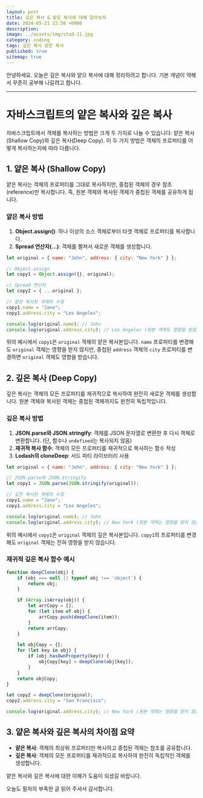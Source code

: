 ```yaml
---
layout: post
title: 깊은 복사 & 얕은 복사에 대해 알아보자
date: 2024-05-21 22:58 +0900
description: 
image: ../assets/img/stud-11.jpg
category: coding
tags: 깊은 복사 얕은 복사
published: true
sitemap: true
---
```


안녕하세요. 오늘은 깊은 복사와 얕으 복사에 대해 정리하려고 합니다. 기본 개념이 약해서 꾸준히 공부해 나갈려고 합니다.

---

# 자바스크립트의 얕은 복사와 깊은 복사

자바스크립트에서 객체를 복사하는 방법은 크게 두 가지로 나눌 수 있습니다: 얕은 복사(Shallow Copy)와 깊은 복사(Deep Copy). 이 두 가지 방법은 객체의 프로퍼티를 어떻게 복사하는지에 따라 다릅니다.

## 1. 얕은 복사 (Shallow Copy)

얕은 복사는 객체의 프로퍼티를 그대로 복사하지만, 중첩된 객체의 경우 참조(reference)만 복사합니다. 즉, 원본 객체와 복사된 객체가 중첩된 객체를 공유하게 됩니다.

### 얕은 복사 방법

1. **Object.assign()**: 하나 이상의 소스 객체로부터 타겟 객체로 프로퍼티를 복사합니다.
2. **Spread 연산자(...)**: 객체를 펼쳐서 새로운 객체를 생성합니다.

```javascript
let original = { name: "John", address: { city: "New York" } };

// Object.assign
let copy1 = Object.assign({}, original);

// Spread 연산자
let copy2 = { ...original };

// 얕은 복사된 객체의 수정
copy1.name = "Jane";
copy1.address.city = "Los Angeles";

console.log(original.name); // John
console.log(original.address.city); // Los Angeles (원본 객체도 영향을 받음)
```

위의 예시에서 `copy1`은 `original` 객체의 얕은 복사본입니다. `name` 프로퍼티를 변경해도 `original` 객체는 영향을 받지 않지만, 중첩된 `address` 객체의 `city` 프로퍼티를 변경하면 `original` 객체도 영향을 받습니다.

## 2. 깊은 복사 (Deep Copy)

깊은 복사는 객체의 모든 프로퍼티를 재귀적으로 복사하여 완전히 새로운 객체를 생성합니다. 원본 객체와 복사된 객체는 중첩된 객체까지도 완전히 독립적입니다.

### 깊은 복사 방법

1. **JSON.parse와 JSON.stringify**: 객체를 JSON 문자열로 변환한 후 다시 객체로 변환합니다. (단, 함수나 `undefined`는 복사되지 않음)
2. **재귀적 복사 함수**: 객체의 모든 프로퍼티를 재귀적으로 복사하는 함수 작성
3. **Lodash의 cloneDeep**: 서드 파티 라이브러리 사용

```javascript
let original = { name: "John", address: { city: "New York" } };

// JSON.parse와 JSON.stringify
let copy1 = JSON.parse(JSON.stringify(original));

// 깊은 복사된 객체의 수정
copy1.name = "Jane";
copy1.address.city = "Los Angeles";

console.log(original.name); // John
console.log(original.address.city); // New York (원본 객체는 영향을 받지 않음)
```

위의 예시에서 `copy1`은 `original` 객체의 깊은 복사본입니다. `copy1`의 프로퍼티를 변경해도 `original` 객체는 전혀 영향을 받지 않습니다.

### 재귀적 깊은 복사 함수 예시

```javascript
function deepClone(obj) {
    if (obj === null || typeof obj !== 'object') {
        return obj;
    }

    if (Array.isArray(obj)) {
        let arrCopy = [];
        for (let item of obj) {
            arrCopy.push(deepClone(item));
        }
        return arrCopy;
    }

    let objCopy = {};
    for (let key in obj) {
        if (obj.hasOwnProperty(key)) {
            objCopy[key] = deepClone(obj[key]);
        }
    }
    return objCopy;
}

let copy2 = deepClone(original);
copy2.address.city = "San Francisco";

console.log(original.address.city); // New York (원본 객체는 영향을 받지 않음)
```

## 3. 얕은 복사와 깊은 복사의 차이점 요약

- **얕은 복사**: 객체의 최상위 프로퍼티만 복사하고 중첩된 객체는 참조를 공유합니다.
- **깊은 복사**: 객체의 모든 프로퍼티를 재귀적으로 복사하여 완전히 독립적인 객체를 생성합니다.

얕은 복사와 깊은 복사에 대한 이해가 도움이 되셨길 바랍니다.

오늘도 필자의 부족한 글 읽어 주셔서 감사합니다.